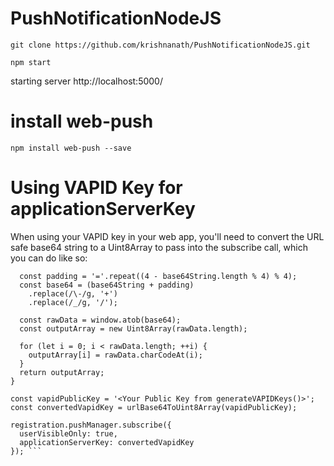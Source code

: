# PushNotificationNodeJS
``` git clone https://github.com/krishnanath/PushNotificationNodeJS.git ```

``` npm start ```

starting server http://localhost:5000/

# install web-push

```npm install web-push --save```

# Using VAPID Key for applicationServerKey

When using your VAPID key in your web app, you'll need to convert the URL safe base64 string to a Uint8Array to pass into the subscribe call, which you can do like so:

``` function urlBase64ToUint8Array(base64String) {
  const padding = '='.repeat((4 - base64String.length % 4) % 4);
  const base64 = (base64String + padding)
    .replace(/\-/g, '+')
    .replace(/_/g, '/');

  const rawData = window.atob(base64);
  const outputArray = new Uint8Array(rawData.length);

  for (let i = 0; i < rawData.length; ++i) {
    outputArray[i] = rawData.charCodeAt(i);
  }
  return outputArray;
}

const vapidPublicKey = '<Your Public Key from generateVAPIDKeys()>';
const convertedVapidKey = urlBase64ToUint8Array(vapidPublicKey);

registration.pushManager.subscribe({
  userVisibleOnly: true,
  applicationServerKey: convertedVapidKey
}); ```

